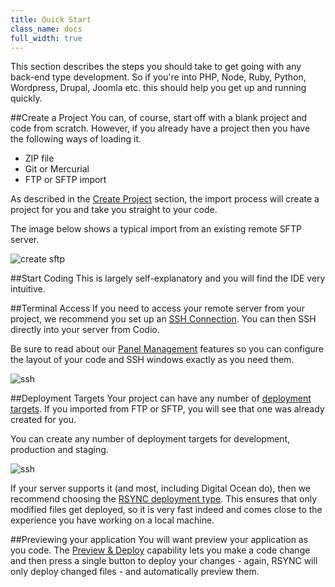 ```yaml
---
title: Quick Start
class_name: docs
full_width: true
---
```


This section describes the steps you should take to get going with any back-end type development. So if you're into PHP, Node, Ruby, Python, Wordpress, Drupal, Joomla etc. this should help you get up and running quickly.

##Create a Project
You can, of course, start off with a blank project and code from scratch. However, if you already have a project then you have the following ways of loading it.

- ZIP file
- Git or Mercurial
- FTP or SFTP import

As described in the [Create Project](/docs/console/creating) section, the import process will create a project for you and take you straight to your code.

The image below shows a typical import from an existing remote SFTP server.

![create sftp](/img/docs/create-sftp.png)

##Start Coding
This is largely self-explanatory and you will find the IDE very intuitive.

##Terminal Access
If you need to access your remote server from your project, we recommend you set up an [SSH Connection](/docs/ssh). You can then SSH directly into your server from Codio.

Be sure to read about our [Panel Management](/docs/panels) features so you can configure the layout of your code and SSH windows exactly as you need them.

![ssh](/img/docs/ssh-tab.png)

##Deployment Targets
Your project can have any number of [deployment targets](/docs/deployment). If you imported from FTP or SFTP, you will see that one was already created for you.

You can create any number of deployment targets for development, production and staging.

![ssh](/img/docs/deploy-details.png)

If your server supports it (and most, including Digital Ocean do), then we recommend choosing the [RSYNC deployment type](/docs/deployment/type-rsync). This ensures that only modified files get deployed, so it is very fast indeed and comes close to the experience you have working on a local machine.

##Previewing your application
You will want preview your application as you code. The [Preview & Deploy](/docs/inline-preview) capability lets you make a code change and then press a single button to deploy your changes - again, RSYNC will only deploy changed files - and automatically preview them.





